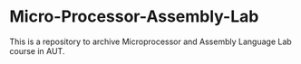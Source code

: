 # Micro-Processor-Assembly-Lab
This is a repository to archive Microprocessor and Assembly Language Lab course in AUT.
